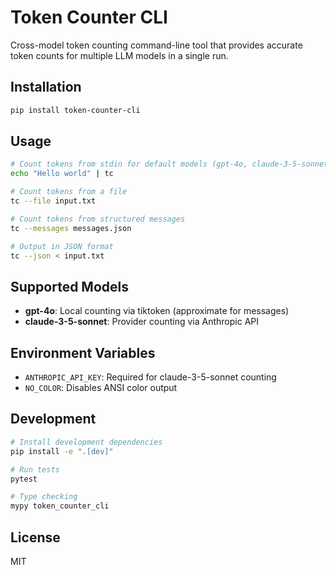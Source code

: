 # Token Counter CLI

Cross-model token counting command-line tool that provides accurate token counts for multiple LLM models in a single run.

## Installation

```bash
pip install token-counter-cli
```

## Usage

```bash
# Count tokens from stdin for default models (gpt-4o, claude-3-5-sonnet)
echo "Hello world" | tc

# Count tokens from a file
tc --file input.txt

# Count tokens from structured messages
tc --messages messages.json

# Output in JSON format
tc --json < input.txt
```

## Supported Models

- **gpt-4o**: Local counting via tiktoken (approximate for messages)
- **claude-3-5-sonnet**: Provider counting via Anthropic API

## Environment Variables

- `ANTHROPIC_API_KEY`: Required for claude-3-5-sonnet counting
- `NO_COLOR`: Disables ANSI color output

## Development

```bash
# Install development dependencies
pip install -e ".[dev]"

# Run tests
pytest

# Type checking
mypy token_counter_cli
```

## License

MIT
